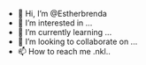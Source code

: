 - 👋 Hi, I’m @Estherbrenda
- 👀 I’m interested in ...
- 🌱 I’m currently learning ...
- 💞️ I’m looking to collaborate on ...
- 📫 How to reach me .nkl..

<!---
Estherbrenda/Estherbrenda is a ✨ special ✨ repository because its `README.md` (this file) appears on your GitHub profile.
You can click the Preview link to take a  look at your changes.
--->
  
